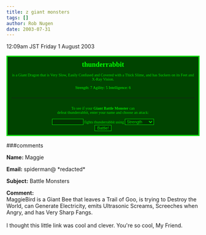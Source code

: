 ```yaml
---
title: z giant monsters
tags: []
author: Rob Nugen
date: 2003-07-31
---
```


<p class=date>12:09am JST Friday 1 August 2003</p>

<FORM ACTION=https://thesurrealist.co.uk/monster.cgi METHOD=GET><TABLE
ALIGN=CENTER><TR><TD STYLE="border:solid #00dd00;
background-color:#004400; padding:10px; text-align:center;
color:#00dd00; font:x-small verdana;"><FONT SIZE=+1
COLOR=#00ff00><B>thunderrabbit</B></FONT><BR><BR> is a Giant Dragon
that is Very Slow, Easily Confused and Covered with a Thick Slime, and
has Suckers on its Feet and X-Ray Vision.<BR><BR><FONT COLOR=#00ff00
SIZE=-2>Strength: 7 Agility: 5 Intelligence: 6</FONT><BR><BR><HR
SIZE=1 COLOR=#007700><BR><INPUT TYPE=hidden VALUE="thunderrabbit"
SIZE=10><FONT SIZE=-2>To see if your <B>Giant Battle Monster</B>
can<BR>defeat thunderrabbit, enter your name and choose an
attack:<br></FONT><BR><INPUT TYPE=hidden NAME=def
VALUE="thunderrabbit"><INPUT TYPE=text NAME=att SIZE=10 STYLE="font:
Arial; font-size: 8pt; color:#00DD00; border-width:1;
border-color:#00DD00; border-style:solid; background-color:#003300;">
fights thunderrabbit using <SELECT NAME=a STYLE="font:Arial;
font-size: 8pt; color:#00DD00; border-width:1; border-color:#00DD00;
border-style:solid; background-color:#003300;"><OPTION VALUE="S">
Strength<OPTION VALUE="A"> Agility<OPTION VALUE="I">
Intelligence</SELECT><BR><INPUT TYPE=submit VALUE="Battle!"
STYLE="font: Arial; font-size: 8pt; color:#00DD00; border-width:1;
border-color:#00DD00; border-style:solid;
background-color:#003300;"></TD></TR></TABLE></FORM>

###comments

<p><b>Name:</b> Maggie

<p><b>Email:</b> spiderman@ *redacted*

<p><b>Subject:</b> Battle Monsters

<p><b>Comment:</b>
<br>MaggieBird is a Giant Bee that leaves a Trail of Goo, is trying to Destroy the World, can Generate Electricity, emits Ultrasonic Screams, Screeches when Angry, and has Very Sharp Fangs.<br>
<br>
I thought this little link was cool and clever.  You're so cool, My Friend.<br>


